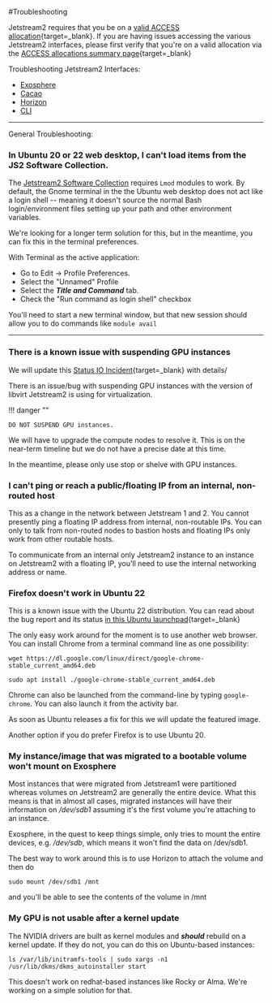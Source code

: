 #Troubleshooting

Jetstream2 requires that you be on a [valid ACCESS allocation](/alloc/overview.md){target=_blank}. If you are having issues accessing the various Jetstream2 interfaces, please first verify that you're on a valid allocation via the [ACCESS allocations summary page](https://allocations.access-ci.org/allocations/summary){target=_blank}

Troubleshooting Jetstream2 Interfaces:

  * [Exosphere](../ui/exo/troubleshooting.md)
  * [Cacao](../ui/cacao/troubleshooting.md)
  * [Horizon](../ui/horizon/troubleshooting.md)
  * [CLI](../ui/cli/troubleshooting.md)

---

General Troubleshooting:

### In Ubuntu 20 or 22 web desktop, I can't load items from the JS2 Software Collection.

The [Jetstream2 Software Collection](../general/software.md) requires `Lmod` modules to work. By default, the Gnome terminal in the the Ubuntu web desktop does not act like a login shell -- meaning it doesn't source the normal Bash login/environment files setting up your path and other environment variables.

We're looking for a longer term solution for this, but in the meantime, you can fix this in the terminal preferences.

With Terminal as the active application:

* Go to Edit -> Profile Preferences.
* Select the "Unnamed" Profile
* Select the ***Title and Command*** tab.
* Check the "Run command as login shell" checkbox

You'll need to start a new terminal window, but that new session should allow you to do commands like `module avail`

---

### There is a known issue with suspending GPU instances

We will update this [Status IO Incident](https://jetstream.status.io/pages/incident/61dc808a7e9a82053ce739d2/629a6de486604112e598b390){target=_blank} with details/

There is an issue/bug with suspending GPU instances with the version of libvirt Jetstream2 is using for virtualization.

!!! danger ""

    DO NOT SUSPEND GPU instances.

We will have to upgrade the compute nodes to resolve it. This is on the near-term timeline but we do not have a precise date at this time.

In the meantime, please only use stop or shelve with GPU instances.

### I can't ping or reach a public/floating IP from an internal, non-routed host

This as a change in the network between Jetstream 1 and 2. You cannot presently ping a floating IP address from  internal, non-routable IPs. You can only to talk from non-routed nodes to bastion hosts and floating IPs only work from other routable hosts.

To communicate from an internal only Jetstream2 instance to an instance on Jetstream2 with a floating IP, you'll need to use the internal networking address or name.


### Firefox doesn't work in Ubuntu 22

This is a known issue with the Ubuntu 22 distribution. You can read about the bug report and its status [in this Ubuntu launchpad](https://bugs.launchpad.net/ubuntu/+source/snapd/+bug/1951491){target=_blank}

The only easy work around for the moment is to use another web browser. You can install Chrome from a terminal command line as one possibility:

    wget https://dl.google.com/linux/direct/google-chrome-stable_current_amd64.deb

    sudo apt install ./google-chrome-stable_current_amd64.deb

Chrome can also be launched from the command-line by typing `google-chrome`. You can also launch it from the activity bar.

As soon as Ubuntu releases a fix for this we will update the featured image.

Another option if you do prefer Firefox is to use Ubuntu 20.

### My instance/image that was migrated to a bootable volume won't mount on Exosphere

Most instances that were migrated from Jetstream1 were partitioned whereas volumes on Jetstream2 are generally the entire device. What this means is that in almost all cases, migrated instances will have their information on */dev/sdb1* assuming it's the first volume you're attaching to an instance.

Exosphere, in the quest to keep things simple, only tries to mount the entire devices, e.g. */dev/sdb*, which means it won't find the data on /dev/sdb1.

The best way to work around this is to use Horizon to attach the volume and then do

    sudo mount /dev/sdb1 /mnt

and you'll be able to see the contents of the volume in /mnt

### My GPU is not usable after a kernel update

The NVIDIA drivers are built as kernel modules and ***should*** rebuild on a kernel update. If they do not, you can do this on Ubuntu-based instances:

    ls /var/lib/initramfs-tools | sudo xargs -n1 /usr/lib/dkms/dkms_autoinstaller start

This doesn't work on redhat-based instances like Rocky or Alma. We're working on a simple solution for that. 
